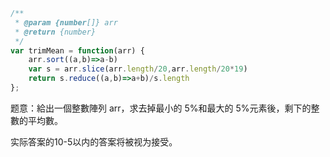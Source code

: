 ```javascript
/**
 * @param {number[]} arr
 * @return {number}
 */
var trimMean = function(arr) {
    arr.sort((a,b)=>a-b)
    var s = arr.slice(arr.length/20,arr.length/20*19)
    return s.reduce((a,b)=>a+b)/s.length
};
```

题意：給出一個整數陣列 arr，求去掉最小的 5%和最大的 5%元素後，剩下的整數的平均數。

实际答案的10-5以内的答案将被视为接受。

 